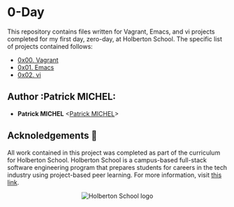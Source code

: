 # 0-Day

This repository contains files written for Vagrant, Emacs, and vi projects
completed for my first day, zero-day, at Holberton School. The specific list of
projects contained follows:

* [0x00. Vagrant](./0x00-vagrant)
* [0x01. Emacs](./0x01-emacs)
* [0x02. vi](./0x02-vi)

## Author :Patrick MICHEL:

* __Patrick MICHEL__ <[Patrick MICHEL](https://github.com/Pmichel74)>

## Acknoledgements :pray:

All work contained in this project was completed as part of the curriculum for Holberton
School. Holberton School is a campus-based full-stack software engineering program that
prepares students for careers in the tech industry using project-based peer learning. For
more information, visit [this link](https://www.holbertonschool.com/).

<p align="center">
  <img
   src="http://www.holbertonschool.com/img/holberton-logo.png"
   alt="Holberton School logo">
</p>
